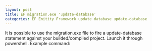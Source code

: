```yaml
---
layout: post
title: EF migration.exe 'update-database'
categories: EF Enitity Framework update database update-database
---
```

It is possible to use the migration.exe file to fire a update-database statement against your builded/compiled project. Launch it through powershell. Example command:
